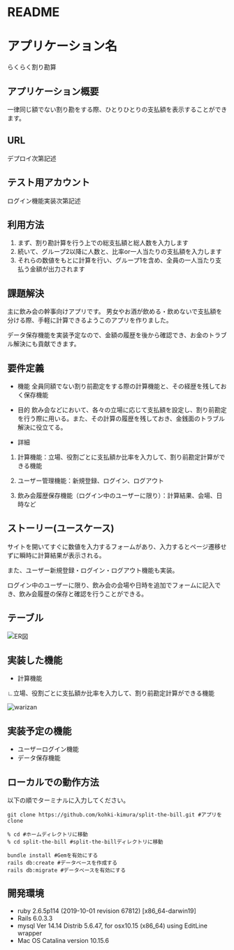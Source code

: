 # README

# アプリケーション名
らくらく割り勘算

## アプリケーション概要
一律同じ額でない割り勘をする際、ひとりひとりの支払額を表示することができます。

## URL
デプロイ次第記述

## テスト用アカウント
ログイン機能実装次第記述

## 利用方法

1. まず、割り勘計算を行う上での総支払額と総人数を入力します
1. 続いて、グループ2以降に人数と、比率or一人当たりの支払額を入力します
1. それらの数値をもとに計算を行い、グループ1を含め、全員の一人当たり支払う金額が出力されます


## 課題解決

主に飲み会の幹事向けアプリです。
男女やお酒が飲める・飲めないで支払額を分ける際、手軽に計算できるようこのアプリを作りました。

データ保存機能を実装予定なので、金額の履歴を後から確認でき、お金のトラブル解決にも貢献できます。

## 要件定義

* 機能
全員同額でない割り前勘定をする際の計算機能と、その経歴を残しておく保存機能

* 目的
飲み会などにおいて、各々の立場に応じて支払額を設定し、割り前勘定を行う際に用いる。また、その計算の履歴を残しておき、金銭面のトラブル解決に役立てる。

* 詳細

1. 計算機能：立場、役割ごとに支払額か比率を入力して、割り前勘定計算ができる機能

1. ユーザー管理機能：新規登録、ログイン、ログアウト

1. 飲み会履歴保存機能（ログイン中のユーザーに限り）：計算結果、会場、日時など

## ストーリー(ユースケース)

サイトを開いてすぐに数値を入力するフォームがあり、入力するとページ遷移せずに瞬時に計算結果が表示される。

また、ユーザー新規登録・ログイン・ログアウト機能も実装。

ログイン中のユーザーに限り、飲み会の会場や日時を追加でフォームに記入でき、飲み会履歴の保存と確認を行うことができる。

## テーブル

![ER図](https://user-images.githubusercontent.com/70509887/95564074-3b687280-0a59-11eb-871a-3606ce9daf35.png)

## 実装した機能
* 計算機能

∟立場、役割ごとに支払額か比率を入力して、割り前勘定計算ができる機能

![warizan](https://user-images.githubusercontent.com/70509887/95565633-74094b80-0a5b-11eb-9623-f6c90a70ad5e.gif)


## 実装予定の機能
* ユーザーログイン機能
* データ保存機能


## ローカルでの動作方法

以下の順でターミナルに入力してください。

```
git clone https://github.com/kohki-kimura/split-the-bill.git #アプリをclone

% cd #ホームディレクトリに移動
% cd split-the-bill #split-the-billディレクトリに移動

bundle install #Gemを有効にする
rails db:create #データベースを作成する
rails db:migrate #データベースを有効にする
```

## 開発環境
* ruby 2.6.5p114 (2019-10-01 revision 67812) [x86_64-darwin19]
* Rails 6.0.3.3
* mysql  Ver 14.14 Distrib 5.6.47, for osx10.15 (x86_64) using  EditLine wrapper
* Mac OS Catalina version 10.15.6
